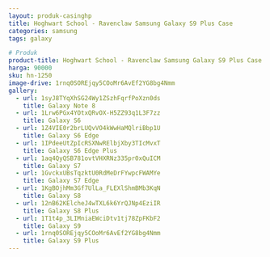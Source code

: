 ```yaml
---
layout: produk-casinghp
title: Hoghwart School - Ravenclaw Samsung Galaxy S9 Plus Case
categories: samsung
tags: galaxy

# Produk
product-title: Hoghwart School - Ravenclaw Samsung Galaxy S9 Plus Case
harga: 90000
sku: hn-1250
image-drive: 1rnq0SOREjqy5COoMr6AvEf2YG8bg4Nmm
gallery:
  - url: 1syJ8TYqXhSG24Wy1ZSzhFqrfPoXzn0ds
    title: Galaxy Note 8
  - url: 1Lrw6PGx4YOtxQRvOX-H5ZZ93q1L3F7zz
    title: Galaxy S6
  - url: 1Z4VIE0r2brLUQvVO4kWwHaMQlriBbp1U
    title: Galaxy S6 Edge
  - url: 1IPdeeUtZpIcRSXNwRElbjXby3TIcMvxT
    title: Galaxy S6 Edge Plus
  - url: 1aq4QyQSB781ovtVHXRNz335pr0xQuICM
    title: Galaxy S7
  - url: 1GvckxUBsTqzktU0RdMeDrFYwpcFWAMYe
    title: Galaxy S7 Edge
  - url: 1KgBOjhMm3Gf7UlLa_FLEXlShmBMb3KqN
    title: Galaxy S8
  - url: 12nB62KElcheJ4wTXL6k6YrQJNp4EziIR
    title: Galaxy S8 Plus
  - url: 1T1t4p_3LIMniaEWciDtv1tj78ZpFKbF2
    title: Galaxy S9
  - url: 1rnq0SOREjqy5COoMr6AvEf2YG8bg4Nmm
    title: Galaxy S9 Plus
---
```

